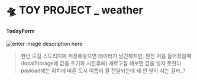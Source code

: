 # 🛸 TOY PROJECT _ weather
#### TodayForm
![enter image description here](https://ifh.cc/g/KDeUPT.jpg)

> 한번 로컬 스토리지에 저장해놓으면 데이터가 남긴하지만, 완전 처음 들어왔을때(localStorage에 값을 초기화 시킨후에)  새로고침 해보면 값을 넣지 못한다. 
> payload에는 위치에 따른 도시 이름이 잘 전달되는데 왜 안 받아 지는 걸까..?

